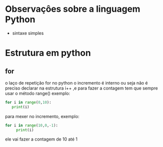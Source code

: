 
# Observaçôes sobre a linguagem Python

 * sintaxe simples 
 
 
 # Estrutura em python 
 ## for 
 
 o laço de repetiçâo for no python o incremento é interno ou seja não é preciso declarar na estrutura i++ ,e para fazer a contagem tem que sempre usar o método range() exemplo:
 
 ```python 
 for i in range(0,10):
    print(i)
 ```
 para mexer no incremento, exemplo:
 
 ```python
 for i in range(10,0,-1):
      print(i)
```
ele vai fazer a contagem de 10 até 1
